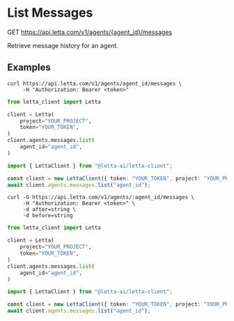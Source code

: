 # List Messages

GET https://api.letta.com/v1/agents/{agent_id}/messages

Retrieve message history for an agent.

## Examples

```shell
curl https://api.letta.com/v1/agents/agent_id/messages \
     -H "Authorization: Bearer <token>"
```

```python
from letta_client import Letta

client = Letta(
    project="YOUR_PROJECT",
    token="YOUR_TOKEN",
)
client.agents.messages.list(
    agent_id="agent_id",
)

```

```typescript
import { LettaClient } from "@letta-ai/letta-client";

const client = new LettaClient({ token: "YOUR_TOKEN", project: "YOUR_PROJECT" });
await client.agents.messages.list("agent_id");

```

```shell
curl -G https://api.letta.com/v1/agents/:agent_id/messages \
     -H "Authorization: Bearer <token>" \
     -d after=string \
     -d before=string
```

```python
from letta_client import Letta

client = Letta(
    project="YOUR_PROJECT",
    token="YOUR_TOKEN",
)
client.agents.messages.list(
    agent_id="agent_id",
)

```

```typescript
import { LettaClient } from "@letta-ai/letta-client";

const client = new LettaClient({ token: "YOUR_TOKEN", project: "YOUR_PROJECT" });
await client.agents.messages.list("agent_id");

```